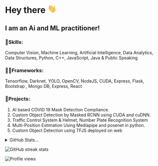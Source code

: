 <h1> Hey there <img src="https://raw.githubusercontent.com/ABSphreak/ABSphreak/master/gifs/Hi.gif" width="30px"></h1>
<h2> I am an Ai and ML practitioner!</h2>

### 📜Skills:
 Computer Vision, Machine Learning, Artificial Intelligence, Data Analytics, Data Structures, Python, C++, JavaScript, Java  & Public Speaking
 
### 👨‍💻Frameworks:
Tensorflow, Darknet, YOLO, OpenCV, NodeJS, CUDA, Express, Flask, Bootstrap , Mongo DB, Express, React

### 🤖Projects:
1. AI based COVID 19 Mask Detection Compliance.      
2. Custom Object Detection by Masked RCNN using CUDA and cuDNN.
3. Traffic Control System & Helmet, Number Plate Recognition System
4. Multi-Position Estimation Using Mediapipe and posenet in python.
5. Custom Object Detection using TFJS deployed on web


<details>
  <summary>GitHub Stats...</summary>
  <img src="https://github-readme-stats.vercel.app/api?username=abhi9rocks&show_icons=true&count_private=true&theme=dark" />
</details>
 
![GitHub streak stats](https://github-readme-streak-stats.herokuapp.com/?user=abhi9rocks) 


![Profile views](https://gpvc.arturio.dev/abhi9rocks) 
 
